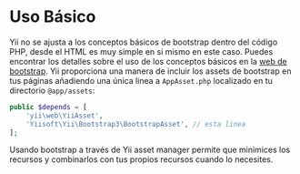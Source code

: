Uso Básico
==========

Yii no se ajusta a los conceptos básicos de bootstrap dentro del código PHP, desde el HTML es muy simple en si mismo
en este caso. Puedes encontrar los detalles sobre el uso de los conceptos básicos en la [web de bootstrap](http://getbootstrap.com/css/). Yii proporciona una manera de incluir los assets de bootstrap en tus páginas añadiendo una única linea a `AppAsset.php` localizado en tu
directorio `@app/assets`:

```php
public $depends = [
    'yii\web\YiiAsset',
    'Yiisoft\Yii\Bootstrap3\BootstrapAsset', // esta linea
];
```

Usando bootstrap a través de Yii asset manager permite que minimices los recursos y combinarlos con tus propios recursos
cuando lo necesites.
